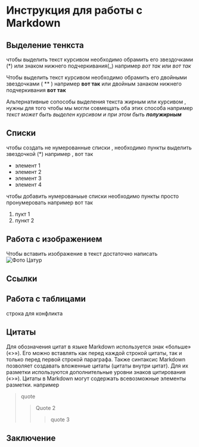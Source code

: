 # Инструкция для работы с Markdown

## Выделение тенкста

чтобы выделить текст курсивом необходимо обрамить его звездочками (*) или знаком нижнего подчеркивания(_) например  *вот так*  или _вот так_

Чтобы выделить текст курсивом необходимо обрамить его двойными звездочками ( ** ) например **вот так** или двойным занаком нижнего подчеркивания  __вот так__ 

Альтернативные сопособы выделения текста жирным или курсивом , нужны для того чтобы мы могли совмещать оба этих способа например _текст может быть выделен курсивом и при этом быть **полужирным**_

## Списки

чтобы создать не нумерованные списки , необходимо пункты выделить звездочкой (*) например , вот так 
* элемент 1
* элемент 2
* элемент 3
* элемент 4

чтобы добавить нумерованыые списки необходимо пункты просто пронумеровать например вот так 

1. пукт 1
2. пункт 2

## Работа с изображением 

Чтобы вставить изображение в текст достаточно написать 
![Фото Цатур](96FehNQnfIo.jpg)

## Ссылки 




## Работа с таблицами 

строка для конфликта 

## Цитаты

Для обозначения цитат в языке Markdown используется знак «больше» («>»). Его можно вставлять как перед каждой строкой цитаты, так и только перед первой строкой параграфа. Также синтаксис Markdown позволяет создавать вложенные цитаты (цитаты внутри цитат). Для их разметки используются дополнительные уровни знаков цитирования («>»). Цитаты в Markdown могут содержать всевозможные элементы разметки. например 
>quote
>>Quote 2
>>>quote 3

## Заключение 